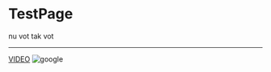 # TestPage

nu vot tak vot

---

[VIDEO](2.mp4)
![google](https://file.liga.net/images/general/2020/09/08/20200908171549-5386.jpg?v=1599578314)